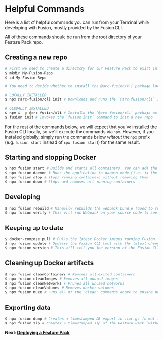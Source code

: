 # Helpful Commands

Here is a list of helpful commands you can run from your Terminal while developing with Fusion, mostly provided by the Fusion CLI.

All of these commands should be run from the root directory of your Feature Pack repo.

## Creating a new repo

```bash
# First we need to create a directory for our Feature Pack to exist in. We'll call this one My-Fusion-Repo
$ mkdir My-Fusion-Repo
$ cd My-Fusion-Repo

# You need to decide whether to install the @arc-fusion/cli package locally (recommended) or globally. Only perform ONE of the following sets of commands:

# LOCALLY INSTALLED
$ npx @arc-fusion/cli init # Downloads and runs the `@arc-fusion/cli` script to init a new repo and install `@arc-fusion/cli` as a devDependency.

# GLOBALLY INSTALLED
$ npm i -g @arc-fusion/cli # Installs the `@arc-fusion/cli` package as a global binary under the namespace `fusion`
$ fusion init # Invokes the `fusion init` command to init a new repo
```

For the rest of the commands below, we will expect that you've installed the Fusion CLI locally, so we'll execute the commands via `npx`. However, if you installed globally, simply run the commands below *without* the `npx` prefix (e.g. `fusion start` instead of `npx fusion start`) for the same result.

## Starting and stopping Docker

```bash
$ npx fusion start # Builds and starts all containers. You can add the `--no-admin` flag to run the command without the PageBuilder Admin
$ npx fusion daemon # Runs the application in daemon mode (i.e. in the background)
$ npx fusion stop # Stops running containers without removing them
$ npx fusion down # Stops and removes all running containers
```

## Developing

```bash
$ npx fusion rebuild # Manually rebuilds the webpack bundle (good to run when code changes aren't reflected)
$ npx fusion verify # This will run Webpack on your source code to see if there are any errors in the build.
```

## Keeping up to date

```bash
$ docker-compose pull # Pulls the latest Docker images running Fusion. This command gets run whenever you invoke the `start` command, but you can also run it manually
$ npx fusion update # Updates the Fusion CLI tool with the latest changes; do this frequently to make sure commands are up to date!
$ npx fusion version # This will tell you the version of the Fusion CLI you are using. This is *NOT* the same thing as the Fusion engine version you are running! For that info, go to `http://localhost/release` while running Fusion.
```

## Cleaning up Docker artifacts

```bash
$ npx fusion cleanContainers # Removes all exited containers
$ npx fusion cleanImages # Removes all unused images
$ npx fusion cleanNetworks # Prunes all unused networks
$ npx fusion cleanVolumes # Removes docker volumes
$ npx fusion nuke # Runs all of the 'clean' commands above to ensure no Docker artifacts remain
```

## Exporting data

```bash
$ npx fusion dump # Creates a timestamped DB export in .tar.gz format in the ./data/dumps directory. Docker must be running.
$ npx fusion zip # Creates a timestamped zip of the Feature Pack (without node_modules) inside the ./dist directory
```

 **Next: [Deploying a Feature Pack](./deploying-feature-pack.md)**
